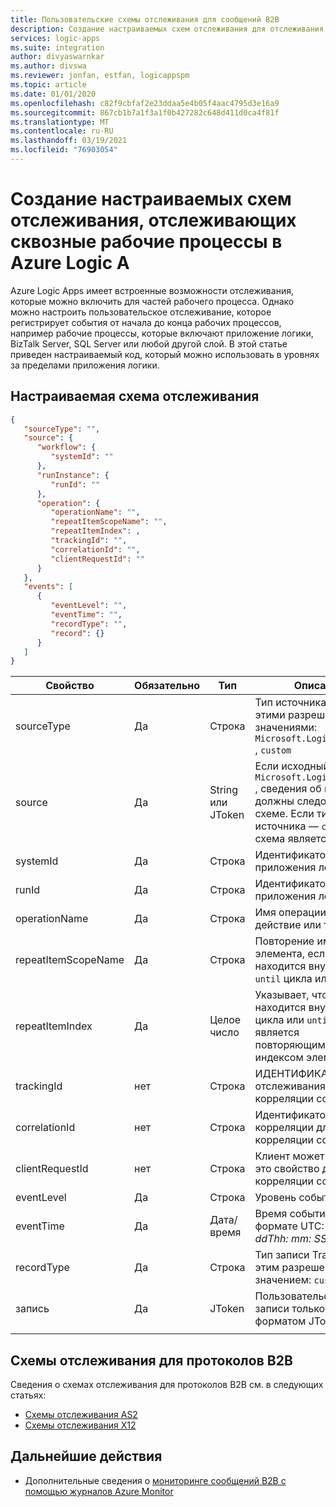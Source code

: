 ```yaml
---
title: Пользовательские схемы отслеживания для сообщений B2B
description: Создание настраиваемых схем отслеживания для отслеживания сообщений B2B в Azure Logic Apps
services: logic-apps
ms.suite: integration
author: divyaswarnkar
ms.author: divswa
ms.reviewer: jonfan, estfan, logicappspm
ms.topic: article
ms.date: 01/01/2020
ms.openlocfilehash: c82f9cbfaf2e23ddaa5e4b05f4aac4795d3e16a9
ms.sourcegitcommit: 867cb1b7a1f3a1f0b427282c648d411d0ca4f81f
ms.translationtype: MT
ms.contentlocale: ru-RU
ms.lasthandoff: 03/19/2021
ms.locfileid: "76903054"
---
```

# <a name="create-custom-tracking-schemas-that-monitor-end-to-end-workflows-in-azure-logic-a"></a>Создание настраиваемых схем отслеживания, отслеживающих сквозные рабочие процессы в Azure Logic A

Azure Logic Apps имеет встроенные возможности отслеживания, которые можно включить для частей рабочего процесса. Однако можно настроить пользовательское отслеживание, которое регистрирует события от начала до конца рабочих процессов, например рабочие процессы, которые включают приложение логики, BizTalk Server, SQL Server или любой другой слой. В этой статье приведен настраиваемый код, который можно использовать в уровнях за пределами приложения логики.

## <a name="custom-tracking-schema"></a>Настраиваемая схема отслеживания

```json
{
   "sourceType": "",
   "source": {
      "workflow": {
         "systemId": ""
      },
      "runInstance": {
         "runId": ""
      },
      "operation": {
         "operationName": "",
         "repeatItemScopeName": "",
         "repeatItemIndex": ,
         "trackingId": "",
         "correlationId": "",
         "clientRequestId": ""
      }
   },
   "events": [
      {
         "eventLevel": "",
         "eventTime": "",
         "recordType": "",
         "record": {}
      }
   ]
}
```

| Свойство | Обязательно | Тип | Описание |
|----------|----------|------|-------------|
| sourceType | Да | Строка | Тип источника запуска с этими разрешенными значениями: `Microsoft.Logic/workflows` , `custom` |
| source | Да | String или JToken | Если исходный тип — `Microsoft.Logic/workflows` , сведения об источнике должны следовать этой схеме. Если тип источника — `custom` , то схема является JToken. |
| systemId | Да | Строка | Идентификатор системы приложения логики |
| runId | Да | Строка | Идентификатор запуска приложения логики |
| operationName | Да | Строка | Имя операции, например действие или триггер |
| repeatItemScopeName | Да | Строка | Повторение имени элемента, если действие находится внутри `foreach` `until` цикла или |
| repeatItemIndex | Да | Целое число | Указывает, что действие находится внутри `foreach` цикла или `until` и является повторяющимся индексом элемента. |
| trackingId | нет | Строка | ИДЕНТИФИКАТОР отслеживания для корреляции сообщений |
| correlationId | нет | Строка | Идентификатор корреляции для корреляции сообщений |
| clientRequestId | нет | Строка | Клиент может заполнить это свойство для корреляции сообщений. |
| eventLevel | Да | Строка | Уровень события |
| eventTime | Да | Дата/время | Время события в формате UTC: *гггг-мм-ddThh: mm: SS. 00000z)* |
| recordType | Да | Строка | Тип записи Track только с этим разрешенным значением: `custom` |
| запись | Да | JToken | Пользовательский тип записи только с форматом JToken |
|||||

## <a name="b2b-protocol-tracking-schemas"></a>Схемы отслеживания для протоколов B2B

Сведения о схемах отслеживания для протоколов B2B см. в следующих статьях:

* [Схемы отслеживания AS2](../logic-apps/logic-apps-track-integration-account-as2-tracking-schemas.md)
* [Схемы отслеживания X12](logic-apps-track-integration-account-x12-tracking-schema.md)

## <a name="next-steps"></a>Дальнейшие действия

* Дополнительные сведения о [мониторинге сообщений B2B с помощью журналов Azure Monitor](../logic-apps/monitor-b2b-messages-log-analytics.md)